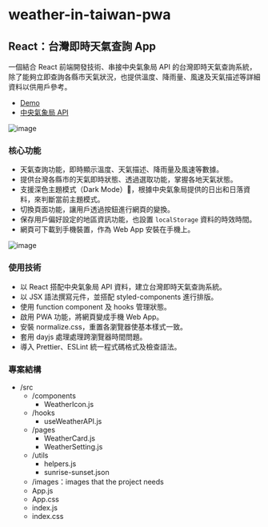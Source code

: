 # weather-in-taiwan-pwa
## React：台灣即時天氣查詢 App
一個結合 React 前端開發技術、串接中央氣象局 API 的台灣即時天氣查詢系統，除了能夠立即查詢各縣市天氣狀況，也提供溫度、降雨量、風速及天氣描述等詳細資料以供用戶參考。
- [Demo](https://sophiebetough.github.io/weather-in-taiwan-app/)
- [中央氣象局 API](https://opendata.cwb.gov.tw/dist/opendata-swagger.html#/)

![image](放上照片)

### 核心功能
- 天氣查詢功能，即時顯示溫度、天氣描述、降雨量及風速等數據。
- 提供台灣各縣市的天氣即時狀態、透過選取功能，掌握各地天氣狀態。
- 支援深色主題模式（Dark Mode），根據中央氣象局提供的日出和日落資料，來判斷當前主題模式。
- 切換頁面功能，讓用戶透過按鈕進行網頁的變換。
- 保存用戶偏好設定的地區資訊功能，也設置 `localStorage` 資料的時效時間。
- 網頁可下載到手機裝置，作為 Web App 安裝在手機上。

![image](放上照片)

### 使用技術
- 以 React 搭配中央氣象局 API 資料，建立台灣即時天氣查詢系統。
- 以 JSX 語法撰寫元件，並搭配 styled-components 進行排版。
- 使用 function component 及 hooks 管理狀態。
- 啟用 PWA 功能，將網頁變成手機 Web App。
- 安裝 normalize.css，重置各瀏覽器使基本樣式一致。
- 套用 dayjs 處理處理跨瀏覽器時間問題。
- 導入 Prettier、ESLint 統一程式碼格式及檢查語法。

### 專案結構
- /src
    - /components
        - WeatherIcon.js
    - /hooks
        - useWeatherAPI.js
    - /pages
        - WeatherCard.js
        - WeatherSetting.js
    - /utils
        - helpers.js
        - sunrise-sunset.json
    - /images：images that the project needs
    - App.js
    - App.css
    - index.js
    - index.css
